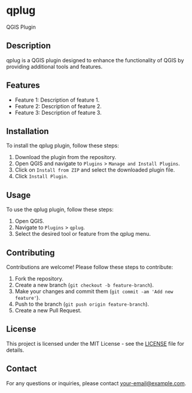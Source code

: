 # qplug
QGIS Plugin

## Description
qplug is a QGIS plugin designed to enhance the functionality of QGIS by providing additional tools and features.

## Features
- Feature 1: Description of feature 1.
- Feature 2: Description of feature 2.
- Feature 3: Description of feature 3.

## Installation
To install the qplug plugin, follow these steps:
1. Download the plugin from the repository.
2. Open QGIS and navigate to `Plugins` > `Manage and Install Plugins`.
3. Click on `Install from ZIP` and select the downloaded plugin file.
4. Click `Install Plugin`.

## Usage
To use the qplug plugin, follow these steps:
1. Open QGIS.
2. Navigate to `Plugins` > `qplug`.
3. Select the desired tool or feature from the qplug menu.

## Contributing
Contributions are welcome! Please follow these steps to contribute:
1. Fork the repository.
2. Create a new branch (`git checkout -b feature-branch`).
3. Make your changes and commit them (`git commit -am 'Add new feature'`).
4. Push to the branch (`git push origin feature-branch`).
5. Create a new Pull Request.

## License
This project is licensed under the MIT License - see the [LICENSE](LICENSE) file for details.

## Contact
For any questions or inquiries, please contact [your-email@example.com](mailto:your-email@example.com).